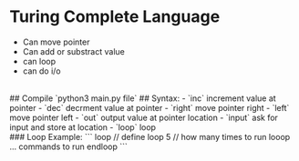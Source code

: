 # Turing Complete Language 
 - Can move pointer
 - Can add or substract value
 - can loop 
 - can do i/o
<br>
## Compile
`python3 main.py file`
## Syntax:
- `inc` increment value at pointer
- `dec` decrment value at pointer
- `right` move pointer right
- `left` move pointer left
- `out` output value at pointer location
- `input` ask for input and store at location
- `loop` loop
<br>
### Loop Example:
```
loop // define loop
5 // how many times to run looop
... commands to run
endloop
```
